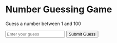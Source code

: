 <!DOCTYPE html>
<html lang="en">
<head>
    <meta charset="UTF-8">
    <meta name="viewport" content="width=device-width, initial-scale=1.0">
    <title>Number Guessing Game</title>
  <style>
    * {
    box-sizing: border-box;
}

body {
    font-family: 'Roboto', sans-serif;
    background: linear-gradient(to right, #6a11cb, #2575fc);
    display: flex;
    justify-content: center;
    align-items: center;
    height: 100vh;
    margin: 0;
    color: #fff;
}

.container {
    background-color: rgba(255, 255, 255, 0.1);
    padding: 30px;
    border-radius: 10px;
    box-shadow: 0 0 20px rgba(0, 0, 0, 0.2);
    text-align: center;
    max-width: 400px;
    width: 100%;
}

h1 {
    color: #fff;
    font-size: 2rem;
    margin-bottom: 20px;
}

p {
    font-size: 1.2rem;
    margin-bottom: 20px;
}

input {
    padding: 10px;
    font-size: 16px;
    margin-bottom: 10px;
    border: 1px solid #ccc;
    border-radius: 5px;
    width: calc(100% - 22px);
}

button {
    padding: 10px 20px;
    font-size: 16px;
    background-color: #007bff;
    color: #fff;
    border: none;
    border-radius: 5px;
    cursor: pointer;
    transition: background-color 0.3s;
}

button:hover {
    background-color: #0056b3;
}

#message {
    margin-top: 20px;
    font-size: 1.2rem;
}

  </style>
</head>
<body>
    <div class="container">
        <h1>Number Guessing Game</h1>
        <p>Guess a number between <span id="min-num">1</span> and <span id="max-num">100</span></p>
        <input type="number" id="guess-input" placeholder="Enter your guess">
        <button id="submit-btn">Submit Guess</button>
        <p id="message"></p>
    </div>
    <script>
      const minNum = 1;
const maxNum = 100;
const answer = Math.floor(Math.random() * (maxNum - minNum + 1)) + minNum;

let attempts = 0;

const guessInput = document.getElementById('guess-input');
const submitBtn = document.getElementById('submit-btn');
const message = document.getElementById('message');

submitBtn.addEventListener('click', () => {
    const guess = Number(guessInput.value);

    if (isNaN(guess)) {
        message.textContent = "Enter a valid number";
    } else if (guess < minNum || guess > maxNum) {
        message.textContent = "Enter a valid number";
    } else {
        attempts++;
        if (guess < answer) {
            message.textContent = "Too low! Try again";
        } else if (guess > answer) {
            message.textContent = "Too high! Try again";
        } else {
            message.textContent = `Correct! The answer was ${answer}. It took you ${attempts} attempts`;
        }
    }
});

    </script>
</body>
</html>
